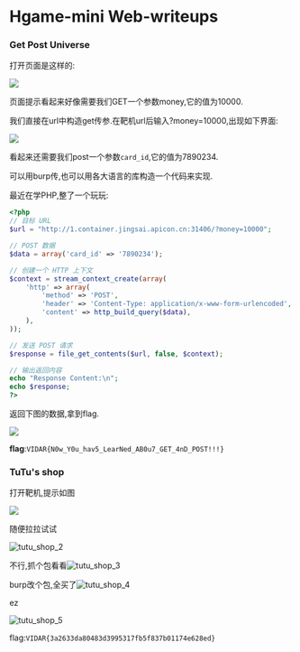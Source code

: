 # Hgame-mini Web-writeups

### Get Post Universe

打开页面是这样的:

![](C:\Users\24993\Desktop\博客文章\static\GPU-1.png)

页面提示看起来好像需要我们GET一个参数money,它的值为10000.

我们直接在url中构造get传参.在靶机url后输入?money=10000,出现如下界面:

![](C:\Users\24993\Desktop\博客文章\static\GPU-2.png)

看起来还需要我们post一个参数`card_id`,它的值为7890234.

可以用burp传,也可以用各大语言的库构造一个代码来实现.

最近在学PHP,整了一个玩玩:

```php
<?php
// 目标 URL
$url = "http://1.container.jingsai.apicon.cn:31406/?money=10000";

// POST 数据
$data = array('card_id' => '7890234');

// 创建一个 HTTP 上下文
$context = stream_context_create(array(
    'http' => array(
        'method' => 'POST',
        'header' => 'Content-Type: application/x-www-form-urlencoded',
        'content' => http_build_query($data),
    ),
));

// 发送 POST 请求
$response = file_get_contents($url, false, $context);

// 输出返回内容
echo "Response Content:\n";
echo $response;
?>

```

返回下图的数据,拿到flag.

![](C:\Users\24993\Desktop\博客文章\static\GPU-3.png)

**flag**:`VIDAR{N0w_Y0u_hav5_LearNed_AB0u7_GET_4nD_POST!!!}`

### TuTu's shop

打开靶机,提示如图

![](C:\Users\24993\Desktop\博客文章\static\tutu_shop_1.png)

随便拉拉试试

![tutu_shop_2](C:\Users\24993\Desktop\博客文章\static\tutu_shop_2.png)

不行,抓个包看看![tutu_shop_3](C:\Users\24993\Desktop\博客文章\static\tutu_shop_3.png)

burp改个包,全买了![tutu_shop_4](C:\Users\24993\Desktop\博客文章\static\tutu_shop_4.png)

ez

![tutu_shop_5](C:\Users\24993\Desktop\博客文章\static\tutu_shop_5.png)

flag:`VIDAR{3a2633da80483d3995317fb5f837b01174e628ed}`

